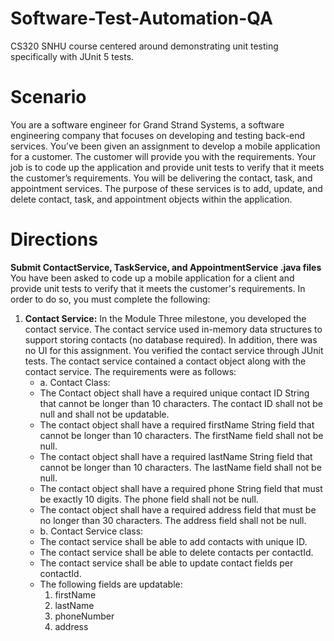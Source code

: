 # Software-Test-Automation-QA
CS320 SNHU course centered around demonstrating unit testing specifically with JUnit 5 tests. 

# Scenario
You are a software engineer for Grand Strand Systems, a software engineering company that focuses on developing and testing back-end services. You’ve been given an assignment to develop a mobile application for a customer. The customer will provide you with the requirements. Your job is to code up the application and provide unit tests to verify that it meets the customer’s requirements. You will be delivering the contact, task, and appointment services. The purpose of these services is to add, update, and delete contact, task, and appointment objects within the application.

# Directions
**Submit ContactService, TaskService, and AppointmentService .java files**  
You have been asked to code up a mobile application for a client and provide unit tests to verify that it meets the customer's requirements. In order to do so, you must complete the following:
1. **Contact Service:** In the Module Three milestone, you developed the contact service. The contact service used in-memory data structures to support storing contacts (no database required). In addition, there was no UI for this assignment. You verified the contact service through JUnit tests. The contact service contained a contact object along with the contact service. The requirements were as follows:  
   * a. Contact Class:
    - The Contact object shall have a required unique contact ID String that cannot be longer than 10 characters. The contact ID shall not be null and shall not be updatable.
    - The contact object shall have a required firstName String field that cannot be longer than 10 characters. The firstName field shall not be null.
    - The contact object shall have a required lastName String field that cannot be longer than 10 characters. The lastName field shall not be null.
    - The contact object shall have a required phone String field that must be exactly 10 digits. The phone field shall not be null.
    - The contact object shall have a required address field that must be no longer than 30 characters. The address field shall not be null.
   * b. Contact Service class:  
    - The contact service shall be able to add contacts with unique ID.
    - The contact service shall be able to delete contacts per contactId.
    - The contact service shall be able to update contact fields per contactId.
    - The following fields are updatable:
      1. firstName
      2. lastName
      3. phoneNumber
      4. address
